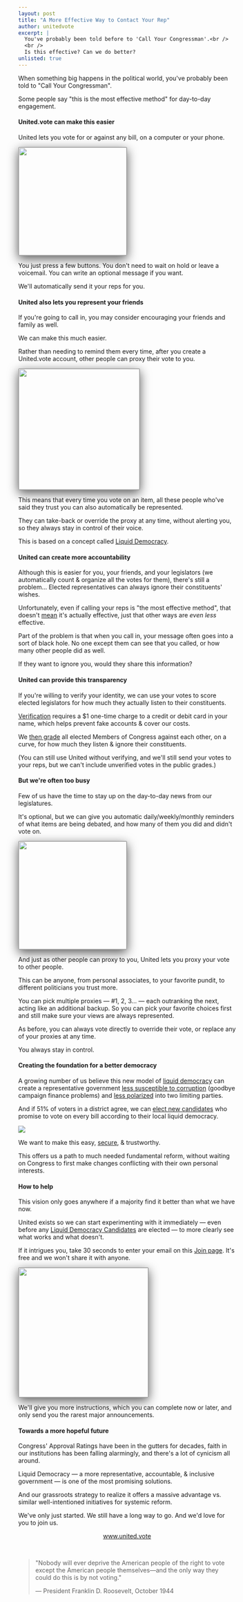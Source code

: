 ```yaml
---
layout: post
title: "A More Effective Way to Contact Your Rep"
author: unitedvote
excerpt: |
  You've probably been told before to 'Call Your Congressman'.<br />
  <br />
  Is this effective? Can we do better?
unlisted: true
---
```


When something big happens in the political world, you've probably been told to "Call Your Congressman".

Some people say "this is the most effective method" for day-to-day engagement.

#### United.vote can make this easier

United lets you vote for or against any bill, on a computer or your phone.

<img src="/assets/article_images/2018-01-10-a-more-effective-way-to-contact-your-reps/vote-on-bill.png" style="box-shadow: 0px 7px 25px 0px #595959; border: 1px #979797 solid; border-radius: 2px; height: 250px" />

You just press a few buttons. You don't need to wait on hold or leave a voicemail. You can write an optional message if you want.

We'll automatically send it your reps for you.

<!-- TODO: Example of rep's last 24 hrs of submitted votes -->

#### United also lets you represent your friends

If you're going to call in, you may consider encouraging your friends and family as well.

We can make this much easier.

Rather than needing to remind them every time, after you create a United.vote account, other people can proxy their vote to you.

<img src="/assets/article_images/2018-01-10-a-more-effective-way-to-contact-your-reps/delegate-by-profile.png" style="box-shadow: 0px 7px 25px 0px #595959; border: 1px #979797 solid; border-radius: 2px; height: 280px" />

This means that every time you vote on an item, all these people who've said they trust you can also automatically be represented.

They can take-back or override the proxy at any time, without alerting you, so they always stay in control of their voice.

This is based on a concept called [Liquid Democracy](/2016/09/21/what-is-liquid-democracy/).

#### United can create more accountability

Although this is easier for you, your friends, and your legislators (we automatically count & organize all the votes for them), there's still a problem... Elected representatives can always ignore their constituents' wishes.

Unfortunately, even if calling your reps is "the most effective method", that doesn't [mean](https://www.newyorker.com/magazine/2017/03/06/what-calling-congress-achieves) it's actually effective, just that other ways are *even less* effective.

Part of the problem is that when you call in, your message often goes into a sort of black hole. No one except them can see that you called, or how many other people did as well.

If they want to ignore you, would they share this information?

#### United can provide this transparency

If you're willing to verify your identity, we can use your votes to score elected legislators for how much they actually listen to their constituents.

[Verification](https://united.vote/verification/identity) requires a $1 one-time charge to a credit or debit card in your name, which helps prevent fake accounts & cover our costs.

We [then grade](/2017/12/08/give-your-rep-an-f-introducing-united-legislator-grades/) all elected Members of Congress against each other, on a curve, for how much they listen & ignore their constituents.

<!-- TODO: Example of grades -->

(You can still use United without verifying, and we'll still send your votes to your reps, but we can't include unverified votes in the public grades.)

#### But we're often too busy

Few of us have the time to stay up on the day-to-day news from our legislatures.

It's optional, but we can give you automatic daily/weekly/monthly reminders of what items are being debated, and how many of them you did and didn't vote on.

<img src="/assets/article_images/2018-01-10-a-more-effective-way-to-contact-your-reps/daily-update.png" style="box-shadow: 0px 7px 25px 0px #595959; border: 1px #979797 solid; border-radius: 2px; height: 250px" />

And just as other people can proxy to you, United lets you proxy your vote to other people.

This can be anyone, from personal associates, to your favorite pundit, to different politicians you trust more.

You can pick multiple proxies — #1, 2, 3... — each outranking the next, acting like an additional backup. So you can pick your favorite choices first and still make sure your views are always represented.

As before, you can always vote directly to override their vote, or replace any of your proxies at any time.

You always stay in control.

#### Creating the foundation for a better democracy

A growing number of us believe this new model of [liquid democracy](/2016/09/21/what-is-liquid-democracy/) can create a representative government [less susceptible to corruption](/2017/10/23/democracy-vs-corruption/) (goodbye campaign finance problems) and [less polarized](/2017/03/06/how-to-move-past-two-parties/) into two limiting parties.

And if 51% of voters in a district agree, we can [elect new candidates](/2017/07/04/running-liquid-democracy-candidates/) who promise to vote on every bill according to their local liquid democracy.

![](/assets/article_images/2017-07-04-running-liquid-democracy-candidates/app-announces-vote.jpg)

We want to make this easy, [secure](https://secure.united.vote), & trustworthy.

This offers us a path to much needed fundamental reform, without waiting on Congress to first make changes conflicting with their own personal interests.

#### How to help

This vision only goes anywhere if a majority find it better than what we have now.

United exists so we can start experimenting with it immediately — even before any [Liquid Democracy Candidates](/2017/07/04/running-liquid-democracy-candidates/) are elected — to more clearly see what works and what doesn't.

If it intrigues you, take 30 seconds to enter your email on this [Join page](https://united.vote/join). It's free and we won't share it with anyone.

<a href="https://united.vote/join"><img src="/assets/article_images/2018-01-10-a-more-effective-way-to-contact-your-reps/join-form.png" style="box-shadow: 0px 7px 25px 0px #595959; border: 1px #979797 solid; border-radius: 2px; height: 300px" /></a>

We'll give you more instructions, which you can complete now or later, and only send you the rarest major announcements.

#### Towards a more hopeful future

Congress' Approval Ratings have been in the gutters for decades, faith in our institutions has been falling alarmingly, and there's a lot of cynicism all around.

Liquid Democracy — a more representative, accountable, & inclusive government — is one of the most promising solutions.

And our grassroots strategy to realize it offers a massive advantage vs. similar well-intentioned initiatives for systemic reform.

We've only just started. We still have a long way to go. And we'd love for you to join us.

<p style="text-align: center"><a href="https://united.vote">www.united.vote</a></p>

<br />

> "Nobody will ever deprive the American people of the right to vote except the American people themselves—and the only way they could do this is by not voting."
>
> — President Franklin D. Roosevelt, October 1944
